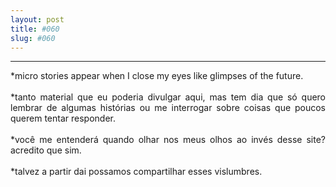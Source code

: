 ```yaml
---
layout: post
title: #060
slug: #060
---
```

---
<p class="description" style="text-align: justify;">
*micro stories appear when I close my eyes like glimpses of the future.
<br>
  <br>
*tanto material que eu poderia divulgar aqui, mas tem dia que só quero lembrar de algumas histórias ou me interrogar sobre coisas que poucos querem tentar responder.
<br>
  <br>
*você me entenderá quando olhar nos meus  olhos ao invés desse site? acredito que sim.
<br>
  <br>
*talvez a partir dai possamos compartilhar esses vislumbres.
<br>
<br>
